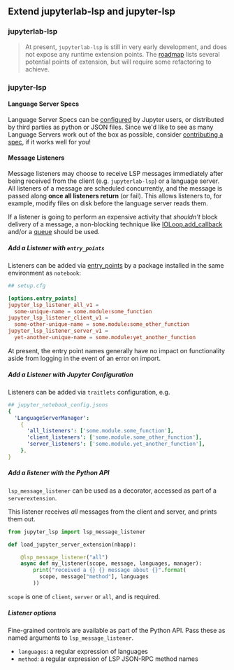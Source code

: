 ## Extend jupyterlab-lsp and jupyter-lsp

### jupyterlab-lsp

> At present, `jupyterlab-lsp` is still in very early development, and does not
> expose any runtime extension points. The [roadmap](./ROADMAP.md) lists several
> potential points of extension, but will require some refactoring to achieve.

### jupyter-lsp

#### Language Server Specs

Language Server Specs can be [configured](./LANGUAGESERVERS.ms) by Jupyter users,
or distributed by third parties as python or JSON files. Since we'd like to see
as many Language Servers work out of the box as possible, consider
[contributing a spec](../CONTRIBUTING.md#specs), if it works well for you!

#### Message Listeners

Message listeners may choose to receive LSP messages immediately after being
received from the client (e.g. `jupyterlab-lsp`) or a language server. All
listeners of a message are scheduled concurrently, and the message is passed
along **once all listeners return** (or fail). This allows listeners to, for example,
modify files on disk before the language server reads them.

If a listener is going to perform an expensive activity that _shouldn't_ block
delivery of a message, a non-blocking technique like
[IOLoop.add_callback][add_callback] and/or a
[queue](https://www.tornadoweb.org/en/stable/queues.html) should be used.

[add_callback]: https://www.tornadoweb.org/en/stable/ioloop.html#tornado.ioloop.IOLoop.add_callback

##### Add a Listener with `entry_points`

Listeners can be added via [entry_points][] by a package installed in the same
environment as `notebook`:

```toml
## setup.cfg

[options.entry_points]
jupyter_lsp_listener_all_v1 =
  some-unique-name = some.module:some_function
jupyter_lsp_listener_client_v1 =
  some-other-unique-name = some.module:some_other_function
jupyter_lsp_listener_server_v1 =
  yet-another-unique-name = some.module:yet_another_function
```

At present, the entry point names generally have no impact on functionality
aside from logging in the event of an error on import.

[entry_points]: https://packaging.python.org/specifications/entry-points/

##### Add a Listener with Jupyter Configuration

Listeners can be added via `traitlets` configuration, e.g.

```yaml
## jupyter_notebook_config.jsons
{
  'LanguageServerManager':
    {
      'all_listeners': ['some.module.some_function'],
      'client_listeners': ['some.module.some_other_function'],
      'server_listeners': ['some.module.yet_another_function'],
    },
}
```

##### Add a listener with the Python API

`lsp_message_listener` can be used as a decorator, accessed as part of a
`serverextension`.

This listener receives _all_ messages from the client and server, and prints them
out.

```python
from jupyter_lsp import lsp_message_listener

def load_jupyter_server_extension(nbapp):

    @lsp_message_listener("all")
    async def my_listener(scope, message, languages, manager):
        print("received a {} {} message about {}".format(
          scope, message["method"], languages
        ))
```

`scope` is one of `client`, `server` or `all`, and is required.

##### Listener options

Fine-grained controls are available as part of the Python API. Pass these as
named arguments to `lsp_message_listener`.

- `languages`: a regular expression of languages
- `method`: a regular expression of LSP JSON-RPC method names
